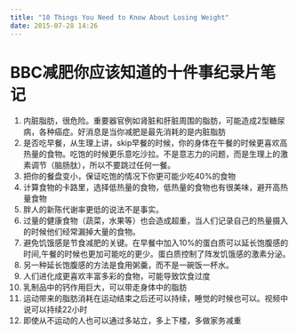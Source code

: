 ```yaml
---
title: "10 Things You Need to Know About Losing Weight"
date: 2015-07-28 14:26
---
```


BBC减肥你应该知道的十件事纪录片笔记
===================


1. 内脏脂肪，很危险。重要器官例如肾脏和肝脏周围的脂肪，可能造成2型糖尿病，各种癌症。好消息是当你减肥是最先消耗的是内脏脂肪
2. 是否吃早餐，从生理上讲，skip早餐的时候，你的身体在午餐的时候更喜欢高热量的食物。吃饱的时候更乐意吃沙拉。不是意志力的问题，而是生理上的激素调节（脑肠肽），所以不要跳过任何一餐。
3. 把你的餐盘变小，保证吃饱的情况下你更可能少吃40%的食物
4. 计算食物的卡路里，选择低热量的食物，低热量的食物也有很美味，避开高热量食物
5. 胖人的新陈代谢率更低的说法不是事实。
6. 过量的健康食物（蔬菜，水果等）也会造成超重，当人们记录自己的热量摄入的时候他们经常漏掉大量的食物。
7. 避免饥饿感是节食减肥的关键。在早餐中加入10%的蛋白质可以延长饱腹感的时间,午餐的时候也更加可能吃的更少。蛋白质控制了阵发饥饿感的激素分泌。
8. 另一种延长饱腹感的方法是食用粥羹，而不是一碗饭一杯水。
9. 人们进化成更喜欢丰富多彩的食物，可能导致饮食过度
10. 乳制品中的钙作用巨大，可以带走身体中的脂肪
11. 运动带来的脂肪消耗在运动结束之后还可以持续，睡觉的时候也可以。视频中说可以持续22小时
12. 即使从不运动的人也可以通过多站立，多上下楼，多做家务减重
